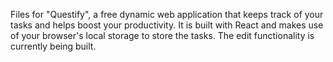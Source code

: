 Files for "Questify", a free dynamic web application that keeps track of your tasks and helps boost your productivity. It is built with React and makes use of your browser's local storage to store the tasks. The edit functionality is currently being built.
